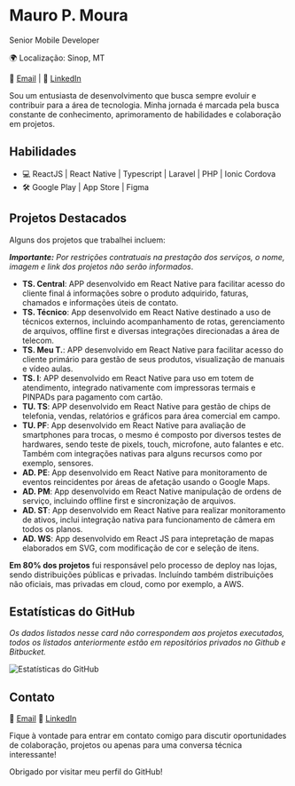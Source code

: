 # Mauro P. Moura
Senior Mobile Developer

🌍 Localização: Sinop, MT

📧 [Email](mailto:devmauromoura@gmail.com) | 💼 [LinkedIn](https://www.linkedin.com/in/devmauromoura/)

Sou um entusiasta de desenvolvimento que busca sempre evoluir e contribuir para a área de tecnologia. Minha jornada é marcada pela busca constante de conhecimento, aprimoramento de habilidades e colaboração em projetos.

## Habilidades

- 💻 ReactJS | React Native | Typescript | Laravel | PHP | Ionic Cordova
- 🛠️ Google Play | App Store | Figma

## Projetos Destacados

Alguns dos projetos que trabalhei incluem:

_**Importante:** Por restrições contratuais na prestação dos serviços, o nome, imagem e link dos projetos não serão informados_.

- **TS. Central**: APP desenvolvido em React Native para facilitar acesso do cliente final á informações sobre o produto adquirido, faturas, chamados e informações úteis de contato.
- **TS. Técnico**: App desenvolvido em React Native destinado a uso de técnicos externos, incluindo acompanhamento de rotas, gerenciamento de arquivos, offline first e diversas integrações direcionadas a área de telecom.
- **TS. Meu T.**:  APP desenvolvido em React Native para facilitar acesso do cliente primário para gestão de seus produtos, visualização de manuais e vídeo aulas.
- **TS. I**:  APP desenvolvido em React Native para uso em totem de atendimento, integrado nativamente com impressoras termais e PINPADs para pagamento com cartão.
- **TU. TS**: APP desenvolvido em React Native para gestão de chips de telefonia, vendas, relatórios e gráficos para área comercial em campo.
- **TU. PF**: App desenvolvido em React Native para avaliação de smartphones para trocas, o mesmo é composto por diversos testes de hardwares, sendo teste de pixels, touch, microfone, auto falantes e etc. Também com integrações nativas para alguns recursos como por exemplo, sensores.
- **AD. PE**: App desenvolvido em React Native para monitoramento de eventos reincidentes por áreas de afetação usando o Google Maps.
- **AD. PM**: App desenvolvido em React Native manipulação de ordens de serviço, incluindo offline first e sincronização de arquivos.
- **AD. ST**: App desenvolvido em React Native para realizar monitoramento de ativos, inclui integração nativa para funcionamento de câmera em todos os planos.
- **AD. WS**: App desenvolvido em React JS para intepretação de mapas elaborados em SVG, com modificação de cor e seleção de itens.

**Em 80% dos projetos** fui responsável pelo processo de deploy nas lojas, sendo distribuições públicas e privadas. Incluíndo também distribuições não oficiais, mas privadas em cloud, como por exemplo, a AWS.

## Estatísticas do GitHub
_Os dados listados nesse card não correspondem aos projetos executados, todos os listados anteriormente estão em repositórios privados no Github e Bitbucket._

![Estatísticas do GitHub](https://github-readme-stats.vercel.app/api?username=devmauromoura&show_icons=true&theme=dark)

## Contato

📧 [Email](mailto:devmauromoura@gmail.com) 
💼 [LinkedIn](https://www.linkedin.com/in/devmauromoura/)

Fique à vontade para entrar em contato comigo para discutir oportunidades de colaboração, projetos ou apenas para uma conversa técnica interessante!

Obrigado por visitar meu perfil do GitHub!
